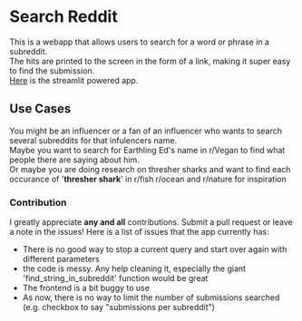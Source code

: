 # Search Reddit
This is a webapp that allows users to search for a word or phrase in a subreddit.  
The hits are printed to the screen in the form of a link, making it super easy to find the submission.  
[Here](https://reddit-searcher.streamlit.app/) is the streamlit powered app.  
## Use Cases
You might be an influencer or a fan of an influencer who wants to search several subreddits for that infulencers name.  
Maybe you want to search for Earthling Ed's name in r/Vegan to find what people there are saying about him.  
Or maybe you are doing research on thresher sharks and want to find each occurance of '**thresher shark**' in r/fish r/ocean and r/nature for inspiration  
### Contribution
I greatly appreciate **any and all** contributions.  Submit a pull request or leave a note in the issues!  Here is a list of issues that the app currently has:  
* There is no good way to stop a current query and start over again with different parameters
* the code is messy.  Any help cleaning it, especially the giant 'find_string_in_subreddit' function would be great
* The frontend is a bit buggy to use
* As now, there is no way to limit the number of submissions searched (e.g. checkbox to say "submissions per subreddit")
